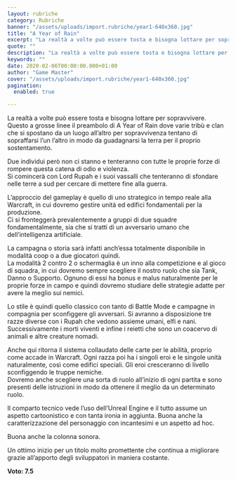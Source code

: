 ```yaml
---
layout: rubriche
category: Rubriche
banner: "/assets/uploads/import.rubriche/year1-640x360.jpg"
title: "A Year of Rain"
excerpt: "La realtà a volte può essere tosta e bisogna lottare per sopravvivere. Questo a grosse linee il preambolo di A Year of Rain dove varie tribù e clan che si spostano da un luogo all’altro per sopravvivenza tentano di sopraffarsi l’un l’altro in modo da guadagnarsi la terra per il proprio sostentamento. Due individui però [&hellip"
quote: ""
description: "La realtà a volte può essere tosta e bisogna lottare per sopravvivere. Questo a grosse linee il preambolo di A Year of Rain dove varie tribù e clan che si spostano da un luogo all’altro per sopravvivenza tentano di sopraffarsi l’un l’altro in modo da guadagnarsi la terra per il proprio sostentamento. Due individui però [&hellip"
keywords: ""
date: 2020-02-06T00:00:00.000+01:00
author: "Game Master"
cover: "/assets/uploads/import.rubriche/year1-640x360.jpg"
pagination:
  enabled: true

---
```


La realtà a volte può essere tosta e bisogna lottare per sopravvivere. Questo a grosse linee il preambolo di A Year of Rain dove varie tribù e clan che si spostano da un luogo all’altro per sopravvivenza tentano di sopraffarsi l’un l’altro in modo da guadagnarsi la terra per il proprio sostentamento.

Due individui però non ci stanno e tenteranno con tutte le proprie forze di rompere questa catena di odio e violenza.  
Si comincerà con Lord Rupah e i suoi vassalli che tenteranno di sfondare nelle terre a sud per cercare di mettere fine alla guerra.

L’approccio del gameplay è quello di uno strategico in tempo reale alla Warcraft, in cui dovremo gestire unità ed edifici fondamentali per la produzione.  
Ci si fronteggerà prevalentemente a gruppi di due squadre fondamentalmente, sia che si tratti di un avversario umano che dell’intelligenza artificiale.

La campagna o storia sarà infatti anch’essa totalmente disponibile in modalità coop o a due giocatori quindi.  
La modalità 2 contro 2 o schermaglia è un inno alla competizione e al gioco di squadra, in cui dovremo sempre scegliere il nostro ruolo che sia Tank, Danno o Supporto. Ognuno di essi ha bonus e malus naturalmente per le proprie forze in campo e quindi dovremo studiare delle strategie adatte per avere la meglio sui nemici.

Lo stile è quindi quello classico con tanto di Battle Mode e campagne in compagnia per sconfiggere gli avversari. Si avranno a disposizione tre razze diverse con i Rupah che vedono assieme umani, elfi e nani. Successivamente i morti viventi e infine i reietti che sono un coacervo di animali e altre creature nomadi.

Anche qui ritorna il sistema collaudato delle carte per le abilità, proprio come accade in Warcraft. Ogni razza poi ha i singoli eroi e le singole unità naturalmente, così come edifici speciali. Gli eroi cresceranno di livello sconfiggendo le truppe nemiche.  
Dovremo anche scegliere una sorta di ruolo all’inizio di ogni partita e sono presenti delle istruzioni in modo da ottenere il meglio da un determinato ruolo.

Il comparto tecnico vede l’uso dell’Unreal Engine e il tutto assume un aspetto cartoonistico e con tanta ironia in aggiunta. Buona anche la caratterizzazione del personaggio con incantesimi e un aspetto ad hoc.

Buona anche la colonna sonora.

Un ottimo inizio per un titolo molto promettente che continua a migliorare grazie all’apporto degli sviluppatori in maniera costante.

**Voto: 7.5**